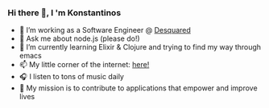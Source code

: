 ### Hi there 👋, I 'm Konstantinos

- 🔭 I’m working as a Software Engineer @ [Desquared](https://thinkdesquared.com)
- 💬 Ask me about node.js (please do!)
- 🌱 I’m currently learning Elixir & Clojure and trying to find my way through emacs
- 📫 My little corner of the internet: [here!](https://konkasidiaris.com)
- 🎧 I listen to tons of music daily
- 🎯 My mission is to contribute to applications that empower and improve lives
